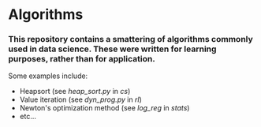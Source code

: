# Algorithms

### This repository contains a smattering of algorithms commonly used in data science. These were written for learning purposes, rather than for application.

Some examples include: 

- Heapsort (see *heap_sort.py* in *cs*)
- Value iteration (see *dyn_prog.py* in *rl*)
- Newton's optimization method (see *log_reg* in *stats*)
- etc...
